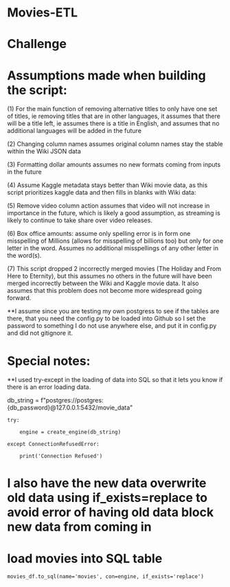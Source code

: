 # Movies-ETL

# Challenge

# Assumptions made when building the script:

(1) For the main function of removing alternative titles to only have one set of titles, ie removing titles that are in other languages, it assumes that there will be a title left, ie assumes there is a title in English, and assumes that no additional languages will be added in the future

(2) Changing column names assumes original column names stay the stable within the Wiki JSON data

(3) Formatting dollar amounts assumes no new formats coming from inputs in the future

(4) Assume Kaggle metadata stays better than Wiki movie data, as this script prioritizes kaggle data and then fills in blanks with Wiki data:


(5) Remove video column action assumes that video will not increase in importance in the future, which is likely a good assumption, as streaming is likely to continue to take share over video releases.

(6) Box office amounts: assume only spelling error is in form one misspelling of Millions (allows for misspelling of billions too) but only for one letter in the word.  Assumes no additional misspellings of any other letter in the word(s).

(7) This script dropped 2 incorrectly merged movies (The Holiday and From Here to Eternity), but this assumes no others in the future will have been merged incorrectly between the Wiki and Kaggle movie data.  It also assumes that this problem does not become more widespread going forward.

**I assume since you are testing my own postgress to see if the tables are there, that you need the config.py to be loaded into Github so I set the password to something I do not use anywhere else, and put it in config.py and did not gitignore it.

# Special notes:

**I used try-except in the loading of data into SQL so that it lets you know if there is an error loading data.  

 db_string = f"postgres://postgres:{db_password}@127.0.0.1:5432/movie_data"
 
    try:
    
        engine = create_engine(db_string)
        
    except ConnectionRefusedError:
    
        print('Connection Refused')

# I also have the new data overwrite old data using if_exists=replace to avoid error of having old data block new data from coming in

# load movies into SQL table
    
    movies_df.to_sql(name='movies', con=engine, if_exists='replace') 
